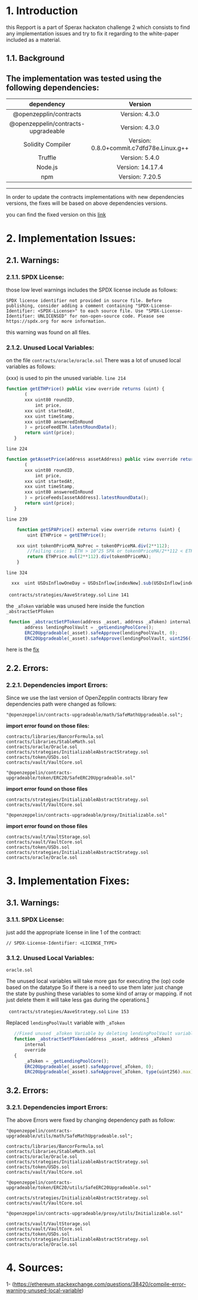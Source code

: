 
  # 1. Introduction
  this Repport is a part of Sperax hackaton challenge 2 which consists to find any implementation issues and try to fix it regarding to the white-paper included as a material.
  ## 1.1. Background
  The implementation was tested using the following dependencies:
  ----------------------------------------------------------------------------------
  |             dependency              |                 Version                  |
  | :---------------------------------: | :--------------------------------------: |
  |       @openzepplin/contracts        |              Version: 4.3.0              |
  | @openzeppelin/contracts-upgradeable |              Version: 4.3.0              |
  |          Solidity Compiler          | Version: 0.8.0+commit.c7dfd78e.Linux.g++ |
  |               Truffle               |              Version: 5.4.0              |
  |               Node.js               |             Version: 14.17.4             |
  |                 npm                 |             Version: 7.20.5              |
  ----------------------------------------------------------------------------------
 In order to update the contracts implementations with new dependencies versions, the fixes will be based on above dependencies versions.

 you can find the fixed version on this  [link](https://github.com/bayou020/USDs-Gitcoin/)

  # 2. Implementation Issues:
  ## 2.1. Warnings:
  ### 2.1.1. SPDX License:
  those low level warnings includes the SPDX license include as follows: 
  ```
  SPDX license identifier not provided in source file. Before publishing, consider adding a comment containing "SPDX-License-Identifier: <SPDX-License>" to each source file. Use "SPDX-License-Identifier: UNLICENSED" for non-open-source code. Please see https://spdx.org for more information.
  ```
  this warning was found on all files.

### 2.1.2. Unused Local Variables:
 on the file `contracts/oracle/oracle.sol` There was a lot of unused local variables as follows:
 
 (xxx) is used to pin the unused variable.
 `line 214`
 ```javascript
function getETHPrice() public view override returns (uint) {
		(
		xxx	uint80 roundID,
			int price,
		xxx	uint startedAt,
		xxx	uint timeStamp,
		xxx	uint80 answeredInRound
		) = priceFeedETH.latestRoundData();
		return uint(price);
	}


 ```
 `line 224`
 
 ```javascript
 function getAssetPrice(address assetAddress) public view override returns (uint) {
		(
		xxx	uint80 roundID,
			int price,
		xxx	uint startedAt,
		xxx	uint timeStamp,
		xxx	uint80 answeredInRound
		) = priceFeeds[assetAddress].latestRoundData();
		return uint(price);
	}

 ```
 `line 239`
```javascript
 	function getSPAPrice() external view override returns (uint) {
		uint ETHPrice = getETHPrice();

    xxx uint token0PriceMA_NoPrec = token0PriceMA.div(2**112);
        //failing case: 1 ETH > 10^25 SPA or token0PriceMA/2**112 < ETHPrice
        return ETHPrice.mul(2**112).div(token0PriceMA);
	}
```
`line 324`
```javascript
  xxx  uint USDsInflowOneDay = USDsInflow[indexNew].sub(USDsInflow[indexOld]);
```
 ` contracts/strategies/AaveStrategy.sol`
`Line 141`

 the `_aToken` variable was unused here inside the function `_abstractSetPToken`
 ```javascript
  function _abstractSetPToken(address _asset, address _aToken) internal override {
        address lendingPoolVault = _getLendingPoolCore();
        ERC20Upgradeable(_asset).safeApprove(lendingPoolVault, 0);
        ERC20Upgradeable(_asset).safeApprove(lendingPoolVault, uint256(-1));

```
here is the [fix](https://github.com/bayou020/USDs-Gitcoin#312-unused-local-variables)
## 2.2. Errors:
### 2.2.1. Dependencies import Errors:
Since we use the last version of OpenZepplin contracts library few dependencies path were changed as follows:

`"@openzeppelin/contracts-upgradeable/math/SafeMathUpgradeable.sol";`

**import error found on those files:**
```
contracts/libraries/BancorFormula.sol
contracts/libraries/StableMath.sol
contracts/oracle/Oracle.sol
contracts/strategies/InitializableAbstractStrategy.sol
contracts/token/USDs.sol 
contracts/vault/VaultCore.sol
```
`"@openzeppelin/contracts-upgradeable/token/ERC20/SafeERC20Upgradeable.sol"`

**import error found on those files**

```
contracts/strategies/InitializableAbstractStrategy.sol
contracts/vault/VaultCore.sol 
```

`"@openzeppelin/contracts-upgradeable/proxy/Initializable.sol"`

**import error found on those files**

```
contracts/vault/VaultStorage.sol
contracts/vault/VaultCore.sol
contracts/token/USDs.sol
contracts/strategies/InitializableAbstractStrategy.sol
contracts/oracle/Oracle.sol 
```

# 3. Implementation Fixes:
## 3.1. Warnings:
  ### 3.1.1. SPDX License:
  just add the appropriate license in line 1 of the contract:
  ```
  // SPDX-License-Identifier: <LICENSE_TYPE>
  ```
### 3.1.2. Unused Local Variables:
 `oracle.sol`

The unused local variables will take more gas for executing the (op) code based on the datatype
So if there is a need to use them later just change the state by pushing these variables to some kind of array or mapping. if not just delete them it will take less gas during the operations.[1](https://ethereum.stackexchange.com/questions/38420/compile-error-warning-unused-local-variable)

 ` contracts/strategies/AaveStrategy.sol` `Line 153`

 Replaced `lendingPoolVault` variable with `_aToken`

 ```javascript
    //Fixed unused _aToken Variable by deleting lendingPoolVault variable and assigning it to _aToken one for approval
    function _abstractSetPToken(address _asset, address _aToken) 
        internal
        override
    {
        _aToken = _getLendingPoolCore();
        ERC20Upgradeable(_asset).safeApprove(_aToken, 0);
        ERC20Upgradeable(_asset).safeApprove(_aToken, type(uint256).max); 
```
## 3.2. Errors:
### 3.2.1. Dependencies import Errors:
The above Errors were fixed by changing dependency path as follow:

`"@openzeppelin/contracts-upgradeable/utils/math/SafeMathUpgradeable.sol";`

```
contracts/libraries/BancorFormula.sol
contracts/libraries/StableMath.sol
contracts/oracle/Oracle.sol
contracts/strategies/InitializableAbstractStrategy.sol
contracts/token/USDs.sol 
contracts/vault/VaultCore.sol
```
`"@openzeppelin/contracts-upgradeable/token/ERC20/utils/SafeERC20Upgradeable.sol"`

```
contracts/strategies/InitializableAbstractStrategy.sol
contracts/vault/VaultCore.sol 
```

`"@openzeppelin/contracts-upgradeable/proxy/utils/Initializable.sol"`


```
contracts/vault/VaultStorage.sol
contracts/vault/VaultCore.sol
contracts/token/USDs.sol
contracts/strategies/InitializableAbstractStrategy.sol
contracts/oracle/Oracle.sol 
```

  # 4. Sources:
  
  1- (https://ethereum.stackexchange.com/questions/38420/compile-error-warning-unused-local-variable)

